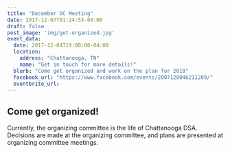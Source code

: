 ```yaml
---
title: "December OC Meeting"
date: 2017-12-07T01:24:53-04:00
draft: false
post_image: 'img/get-organized.jpg'
event_data:
  date: 2017-12-04T19:00:00-04:00
  location:
    address: "Chattanooga, TN"
    name: "Get in touch for more details!"
  blurb: "Come get organized and work on the plan for 2018"
  facebook_url: "https://www.facebook.com/events/2007128046211209/"
  eventbrite_url:
---
```


## Come get organized!

Currently, the organizing committee is the life of Chattanooga DSA. Decisions are
made at the organizing committee, and plans are presented at organizing committee
meetings.
